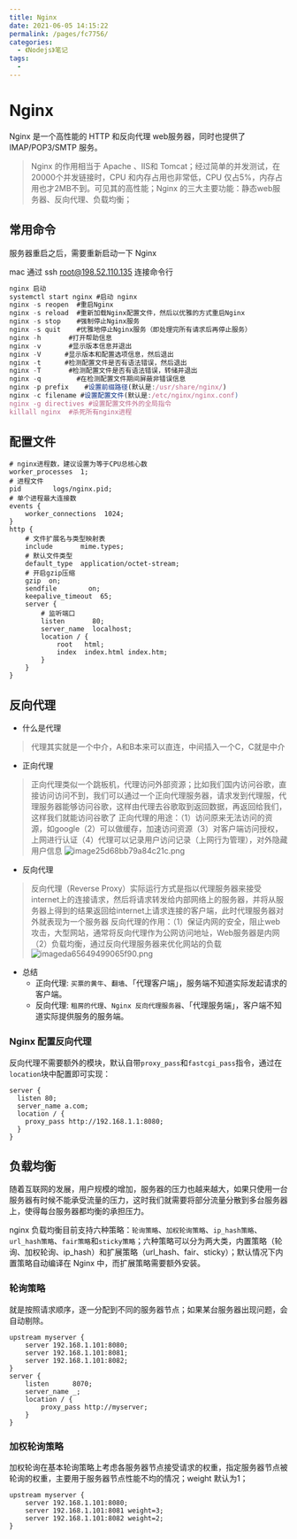 ```yaml
---
title: Nginx
date: 2021-06-05 14:15:22
permalink: /pages/fc7756/
categories:
  - 《Nodejs》笔记
tags:
  - 
---
```


# Nginx

Nginx 是一个高性能的 HTTP 和反向代理 web服务器，同时也提供了 IMAP/POP3/SMTP 服务。
<!-- more -->

> Nginx 的作用相当于 Apache 、IIS和 Tomcat；经过简单的并发测试，在20000个并发链接时，CPU 和内存占用也非常低，CPU 仅占5%，内存占用也才2MB不到。可见其的高性能；Nginx 的三大主要功能：静态web服务器、反向代理、负载均衡；

## 常用命令

服务器重启之后，需要重新启动一下 Nginx

mac 通过 ssh root@198.52.110.135 连接命令行

```js
nginx 启动
systemctl start nginx #启动 nginx 
nginx -s reopen  #重启Nginx
nginx -s reload  #重新加载Nginx配置文件，然后以优雅的方式重启Nginx
nginx -s stop    #强制停止Nginx服务
nginx -s quit    #优雅地停止Nginx服务（即处理完所有请求后再停止服务）
nginx -h       #打开帮助信息
nginx -v       #显示版本信息并退出
nginx -V      #显示版本和配置选项信息，然后退出
nginx -t      #检测配置文件是否有语法错误，然后退出
nginx -T       #检测配置文件是否有语法错误，转储并退出
nginx -q         #在检测配置文件期间屏蔽非错误信息
nginx -p prefix    #设置前缀路径(默认是:/usr/share/nginx/)
nginx -c filename #设置配置文件(默认是:/etc/nginx/nginx.conf)
nginx -g directives #设置配置文件外的全局指令
killall nginx  #杀死所有nginx进程
```

## 配置文件

```
# nginx进程数，建议设置为等于CPU总核心数
worker_processes  1;
# 进程文件
pid        logs/nginx.pid;
# 单个进程最大连接数
events {
    worker_connections  1024;
}
http {
    # 文件扩展名与类型映射表
    include       mime.types;
    # 默认文件类型
    default_type  application/octet-stream;
    # 开启gzip压缩
    gzip  on;
    sendfile        on;
    keepalive_timeout  65;
    server {
        # 监听端口
        listen       80;
        server_name  localhost;
        location / {
            root   html;
            index  index.html index.htm;
        }
    }
}
```

## 反向代理

- 什么是代理
> 代理其实就是一个中介，A和B本来可以直连，中间插入一个C，C就是中介

- 正向代理
> 正向代理类似一个跳板机，代理访问外部资源；比如我们国内访问谷歌，直接访问访问不到，我们可以通过一个正向代理服务器，请求发到代理服，代理服务器能够访问谷歌，这样由代理去谷歌取到返回数据，再返回给我们，这样我们就能访问谷歌了
> 正向代理的用途：（1）访问原来无法访问的资源，如google（2）可以做缓存，加速访问资源（3）对客户端访问授权，上网进行认证（4）代理可以记录用户访问记录（上网行为管理），对外隐藏用户信息
> ![image25d68bb79a84c21c.png](https://images.dbabox.ltd/images/2021/03/15/image25d68bb79a84c21c.png)

- 反向代理
> 反向代理（Reverse Proxy）实际运行方式是指以代理服务器来接受internet上的连接请求，然后将请求转发给内部网络上的服务器，并将从服务器上得到的结果返回给internet上请求连接的客户端，此时代理服务器对外就表现为一个服务器
> 反向代理的作用：（1）保证内网的安全，阻止web攻击，大型网站，通常将反向代理作为公网访问地址，Web服务器是内网（2）负载均衡，通过反向代理服务器来优化网站的负载
> ![imageda65649499065f90.png](https://images.dbabox.ltd/images/2021/03/15/imageda65649499065f90.png)

- 总结
  - 正向代理: `买票的黄牛`、`翻墙`、「代理客户端」，服务端不知道实际发起请求的客户端。
  - 反向代理: `租房的代理`、`Nginx 反向代理服务器`、「代理服务端」，客户端不知道实际提供服务的服务端。

### Nginx 配置反向代理

反向代理不需要额外的模块，默认自带`proxy_pass`和`fastcgi_pass`指令，通过在`location`块中配置即可实现：

```
server {
  listen 80;
  server_name a.com;
  location / {
    proxy_pass http://192.168.1.1:8080;
  }
}
```

## 负载均衡

随着互联网的发展，用户规模的增加，服务器的压力也越来越大，如果只使用一台服务器有时候不能承受流量的压力，这时我们就需要将部分流量分散到多台服务器上，使得每台服务器都均衡的承担压力。

nginx 负载均衡目前支持六种策略：`轮询策略`、`加权轮询策略`、`ip_hash策略`、`url_hash策略`、`fair策略`和`sticky策略`；六种策略可以分为两大类，内置策略（轮询、加权轮询、ip_hash）和扩展策略（url_hash、fair、sticky）；默认情况下内置策略自动编译在 Nginx 中，而扩展策略需要额外安装。

### 轮询策略

就是按照请求顺序，逐一分配到不同的服务器节点；如果某台服务器出现问题，会自动剔除。

```
upstream myserver {
    server 192.168.1.101:8080;
    server 192.168.1.101:8081;
    server 192.168.1.101:8082;
}
server {
    listen      8070;
    server_name _;
    location / {
        proxy_pass http://myserver;
    }
}
```

### 加权轮询策略

加权轮询在基本轮询策略上考虑各服务器节点接受请求的权重，指定服务器节点被轮询的权重，主要用于服务器节点性能不均的情况；weight 默认为1；

```
upstream myserver {
    server 192.168.1.101:8080;
    server 192.168.1.101:8081 weight=3;
    server 192.168.1.101:8082 weight=2;
}
```